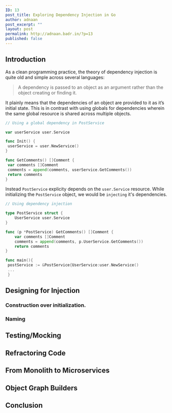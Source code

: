 ```yaml
---
ID: 13
post_title: Exploring Dependency Injection in Go
author: adnaan
post_excerpt: ""
layout: post
permalink: http://adnaan.badr.in/?p=13
published: false
---
```


## Introduction
As a clean programming practice, the theory of dependency injection is quite old and simple across several languages: 

> A dependency is passed to an object as an argument rather than the object creating or finding it.

It plainly means that the dependencies of an object are provided to it as it’s initial state. 
This is in contrast with using globals for dependencies wherein the same global resource is shared across multiple objects.

```go
// Using a global dependency in PostService

var userService user.Service

func Init() {
 userService = user.NewService()
}

func GetComments() []Comment {
 var comments []Comment
 comments = append(comments, userService.GetComments())
 return comments
}
```

Instead `PostService` explicity depends on the `user.Service` resource. While initializing the `PostService` object, we would be `injecting` it's dependencies. 

```go
// Using dependency injection

type PostService struct {
	UserService user.Service
}

func (p *PostService) GetComments() []Comment {
	var comments []Comment
	comments = append(comments, p.UserService.GetComments())
	return comments
}

func main(){
 postService := &PostService{UserService:user.NewService()
 ...
 }
```

## Designing for Injection

### Construction over initialization.
### Naming

## Testing/Mocking

## Refractoring Code

## From Monolith to Microservices

## Object Graph Builders

## Conclusion

